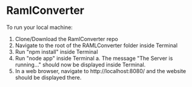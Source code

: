 # RamlConverter

To run your local machine:
1. Clone/Download the RamlConverter repo
2. Navigate to the root of the RAMLConverter folder inside Terminal
3. Run "npm install" inside Terminal
4. Run "node app" inside Terminal
  a. The message "The Server is running..." should now be displayed inside Terminal.
6. In a web browser, navigate to http://localhost:8080/ and the website should be displayed there.
